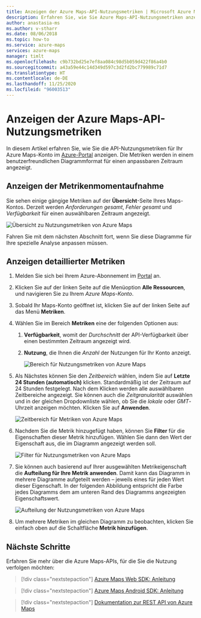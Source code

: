 ```yaml
---
title: Anzeigen der Azure Maps-API-Nutzungsmetriken | Microsoft Azure Maps
description: Erfahren Sie, wie Sie Azure Maps-API-Nutzungsmetriken anzeigen, z. B. Anforderungen gesamt, Fehler gesamt und Verfügbarkeit. Erfahren Sie, wie Sie Daten filtern und Ergebnisse aufteilen.
author: anastasia-ms
ms.author: v-stharr
ms.date: 08/06/2018
ms.topic: how-to
ms.service: azure-maps
services: azure-maps
manager: timlt
ms.openlocfilehash: c9b732bd25e7ef8aa084c98d5b059d422f86a4b0
ms.sourcegitcommit: a43a59e44c14d349d597c3d2fd2bc779989c71d7
ms.translationtype: HT
ms.contentlocale: de-DE
ms.lasthandoff: 11/25/2020
ms.locfileid: "96003513"
---
```

# <a name="view-azure-maps-api-usage-metrics"></a>Anzeigen der Azure Maps-API-Nutzungsmetriken

In diesem Artikel erfahren Sie, wie Sie die API-Nutzungsmetriken für Ihr Azure Maps-Konto im [Azure-Portal](https://portal.azure.com) anzeigen. Die Metriken werden in einem benutzerfreundlichen Diagrammformat für einen anpassbaren Zeitraum angezeigt.

## <a name="view-metric-snapshot"></a>Anzeigen der Metrikenmomentaufnahme

Sie sehen einige gängige Metriken auf der **Übersicht**-Seite Ihres Maps-Kontos. Derzeit werden *Anforderungen gesamt*, *Fehler gesamt* und *Verfügbarkeit* für einen auswählbaren Zeitraum angezeigt.

![Übersicht zu Nutzungsmetriken von Azure Maps](media/how-to-view-api-usage/portal-overview.png)

Fahren Sie mit dem nächsten Abschnitt fort, wenn Sie diese Diagramme für Ihre spezielle Analyse anpassen müssen.

## <a name="view-detailed-metrics"></a>Anzeigen detaillierter Metriken

1. Melden Sie sich bei Ihrem Azure-Abonnement im [Portal](https://portal.azure.com) an.

2. Klicken Sie auf der linken Seite auf die Menüoption **Alle Ressourcen**, und navigieren Sie zu Ihrem *Azure Maps-Konto*.

3. Sobald Ihr Maps-Konto geöffnet ist, klicken Sie auf der linken Seite auf das Menü **Metriken**.

4. Wählen Sie im Bereich **Metriken** eine der folgenden Optionen aus:

   1. **Verfügbarkeit**, womit der *Durchschnitt* der API-Verfügbarkeit über einen bestimmten Zeitraum angezeigt wird.
   2. **Nutzung**, die Ihnen die *Anzahl* der Nutzungen für Ihr Konto anzeigt.

      ![Bereich für Nutzungsmetriken von Azure Maps](media/how-to-view-api-usage/portal-metrics.png)

5. Als Nächstes können Sie den *Zeitbereich* wählen, indem Sie auf **Letzte 24 Stunden (automatisch)** klicken. Standardmäßig ist der Zeitraum auf 24 Stunden festgelegt. Nach dem Klicken werden alle auswählbaren Zeitbereiche angezeigt. Sie können auch die *Zeitgranularität* auswählen und in der gleichen Dropdownliste wählen, ob Sie die *lokale* oder *GMT*-Uhrzeit anzeigen möchten. Klicken Sie auf **Anwenden**.

    ![Zeitbereich für Metriken von Azure Maps](media/how-to-view-api-usage/time-range.png)

6. Nachdem Sie die Metrik hinzugefügt haben, können Sie **Filter** für die Eigenschaften dieser Metrik hinzufügen. Wählen Sie dann den Wert der Eigenschaft aus, die im Diagramm angezeigt werden soll.

    ![Filter für Nutzungsmetriken von Azure Maps](media/how-to-view-api-usage/filter.png)

7. Sie können auch basierend auf Ihrer ausgewählten Metrikeigenschaft die **Aufteilung für Ihre Metrik anwenden**. Damit kann das Diagramm in mehrere Diagramme aufgeteilt werden – jeweils eines für jeden Wert dieser Eigenschaft. In der folgenden Abbildung entspricht die Farbe jedes Diagramms dem am unteren Rand des Diagramms angezeigten Eigenschaftswert.

    ![Aufteilung der Nutzungsmetriken von Azure Maps](media/how-to-view-api-usage/splitting.png)

8. Um mehrere Metriken im gleichen Diagramm zu beobachten, klicken Sie einfach oben auf die Schaltfläche **Metrik hinzufügen**.

## <a name="next-steps"></a>Nächste Schritte

Erfahren Sie mehr über die Azure Maps-APIs, für die Sie die Nutzung verfolgen möchten:
> [!div class="nextstepaction"] 
> [Azure Maps Web SDK: Anleitung](how-to-use-map-control.md)

> [!div class="nextstepaction"] 
> [Azure Maps Android SDK: Anleitung](how-to-use-android-map-control-library.md)

> [!div class="nextstepaction"]
> [Dokumentation zur REST API von Azure Maps](/rest/api/maps)